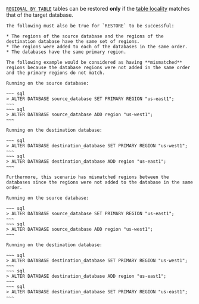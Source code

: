 [`REGIONAL BY TABLE`](multiregion-overview.html#regional-tables) tables can be restored **only** if the [table locality](multiregion-overview#table-locality) matches that of the target database.

    The following must also be true for `RESTORE` to be successful:

    * The regions of the source database and the regions of the destination database have the same set of regions.
    * The regions were added to each of the databases in the same order.
    * The databases have the same primary region.

    The following example would be considered as having **mismatched** regions because the database regions were not added in the same order and the primary regions do not match.

    Running on the source database:

    ~~~ sql
    > ALTER DATABASE source_database SET PRIMARY REGION "us-east1";
    ~~~
    ~~~ sql
    > ALTER DATABASE source_database ADD region "us-west1";  
    ~~~

    Running on the destination database:

    ~~~ sql
    > ALTER DATABASE destination_database SET PRIMARY REGION "us-west1";
    ~~~
    ~~~ sql
    > ALTER DATABASE destination_database ADD region "us-east1";  
    ~~~

    Furthermore, this scenario has mismatched regions between the databases since the regions were not added to the database in the same order.

    Running on the source database:

    ~~~ sql
    > ALTER DATABASE source_database SET PRIMARY REGION "us-east1";
    ~~~
    ~~~ sql
    > ALTER DATABASE source_database ADD region "us-west1";  
    ~~~

    Running on the destination database:

    ~~~ sql
    > ALTER DATABASE destination_database SET PRIMARY REGION "us-west1";
    ~~~
    ~~~ sql
    > ALTER DATABASE destination_database ADD region "us-east1";
    ~~~
    ~~~ sql  
    > ALTER DATABASE destination_database SET PRIMARY REGION "us-east1";    
    ~~~

